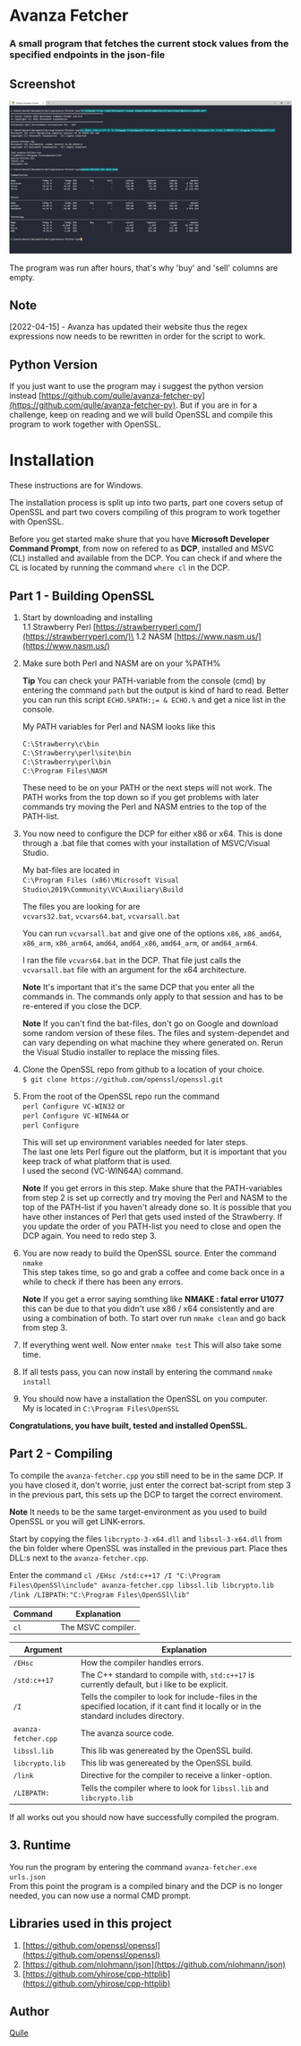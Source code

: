 # Avanza Fetcher
### A small program that fetches the current stock values from the specified endpoints in the json-file

## Screenshot
![Screenshot of the program](images/result.png?raw=true "Screenshot of the program")

The program was run after hours, that's why 'buy' and 'sell' columns are empty.

## Note
[2022-04-15] - Avanza has updated their website thus the regex expressions now needs to be rewritten in order for the script to work.

## Python Version
If you just want to use the program may i suggest the python version instead [https://github.com/qulle/avanza-fetcher-py](https://github.com/qulle/avanza-fetcher-py). But if you are in for a challenge, keep on reading and we will build OpenSSL and compile this program to work together with OpenSSL.

# Installation
These instructions are for Windows.

The installation process is split up into two parts, part one covers setup of OpenSSL and part two covers compiling of this program to work together with OpenSSL.

Before you get started make shure that you have **Microsoft Developer Command Prompt**, from now on refered to as **DCP**, installed and MSVC (CL) installed and available from the DCP. You can check if and where the CL is located by running the command `where cl` in the DCP.

## Part 1 - Building OpenSSL
1. Start by downloading and installing\
    1.1 Strawberry Perl [https://strawberryperl.com/](https://strawberryperl.com/)\
    1.2 NASM [https://www.nasm.us/](https://www.nasm.us/)

2. Make sure both Perl and NASM are on your %PATH%

    **Tip** You can check your PATH-variable from the console (cmd) by entering the command `path` but the output is kind of hard to read. Better you can run this script `ECHO.%PATH:;= & ECHO.%` and get a nice list in the console. 
    
    My PATH variables for Perl and NASM looks like this
    ```
    C:\Strawberry\c\bin
    C:\Strawberry\perl\site\bin
    C:\Strawberry\perl\bin
    C:\Program Files\NASM
    ```
    These need to be on your PATH or the next steps will not work. The PATH works from the top down so if you get problems with later commands try moving the Perl and NASM entries to the top of the PATH-list.

3. You now need to configure the DCP for either x86 or x64. This is done through a .bat file that comes with your installation of MSVC/Visual Studio.

    My bat-files are located in\
    `C:\Program Files (x86)\Microsoft Visual Studio\2019\Community\VC\Auxiliary\Build`

    The files you are looking for are\
    `vcvars32.bat`, `vcvars64.bat`, `vcvarsall.bat`
    
    You can run `vcvarsall.bat` and give one of the options `x86`, `x86_amd64`, `x86_arm`, `x86_arm64`, `amd64`, `amd64_x86`, `amd64_arm`, or `amd64_arm64`.
    
    I ran the file `vcvars64.bat` in the DCP. That file just calls the `vcvarsall.bat` file with an argument for the x64 architecture.

    **Note** It's important that it's the same DCP that you enter all the commands in. The commands only apply to that session and has to be re-entered if you close the DCP.
    
    **Note** If you can't find the bat-files, don't go on Google and download some random version of these files. The files and system-dependet and can vary depending on what machine they where generated on. Rerun the Visual Studio installer to replace the missing files.

4. Clone the OpenSSL repo from github to a location of your choice.\
    `$ git clone https://github.com/openssl/openssl.git`

5. From the root of the OpenSSL repo run the command\
    `perl Configure VC-WIN32`  or\
    `perl Configure VC-WIN64A` or\
    `perl Configure`

    This will set up environment variables needed for later steps.\
    The last one lets Perl figure out the platform, but it is important that you keep track of what platform that is used.\
    I used the second (VC-WIN64A) command.

    **Note** If you get errors in this step. Make shure that the PATH-variables from step 2 is set up correctly and try moving the Perl and NASM to the top of the PATH-list if you haven't already done so. It is possible that you have other instances of Perl that gets used insted of the Strawberry. If you update the order of you PATH-list you need to close and open the DCP again. You need to redo step 3.

6. You are now ready to build the OpenSSL source. Enter the command `nmake`\
    This step takes time, so go and grab a coffee and come back once in a while to check if there has been any errors.
    
    **Note** If you get a error saying somthing like **NMAKE : fatal error U1077** this can be due to that you didn't use x86 / x64 consistently and are using a combination of both. To start over run `nmake clean` and go back from step 3.

7. If everything went well. Now enter `nmake test` This will also take some time.

8. If all tests pass, you can now install by entering the command  `nmake install`

9. You should now have a installation the OpenSSL on you computer.\
    My is located in `C:\Program Files\OpenSSL`

**Congratulations, you have built, tested and installed OpenSSL.**

## Part 2 - Compiling 
To compile the `avanza-fetcher.cpp` you still need to be in the same DCP. If you have closed it, don't worrie, just enter the correct bat-script from step 3 in the previous part, this sets up the DCP to target the correct enviroment.

**Note** It needs to be the same target-environment as you used to build OpenSSL or you will get LINK-errors.

Start by copying the files `libcrypto-3-x64.dll` and `libssl-3-x64.dll` from the bin folder where OpenSSL was installed in the previous part. Place thes DLL:s next to the `avanza-fetcher.cpp`.

Enter the command `cl /EHsc /std:c++17 /I "C:\Program Files\OpenSSl\include" avanza-fetcher.cpp libssl.lib libcrypto.lib /link /LIBPATH:"C:\Program Files\OpenSSl\lib"`
 
| Command       | Explanation   |
| ------------- | ------------- |
| `cl`          | The MSVC compiler. |

| Argument      | Explanation   |
| ------------- | ------------- |
| `/EHsc`       | How the compiler handles errors. |
| `/std:c++17`  | The C++ standard to compile with, `std:c++17` is currently default, but i like to be explicit. |
| `/I`          | Tells the compiler to look for include-files in the specified location, if it cant find it locally or in the standard includes directory. |
| `avanza-fetcher.cpp` | The avanza source code. |
| `libssl.lib`    | This lib was genereated by the OpenSSL build. |
| `libcrypto.lib` | This lib was genereated by the OpenSSL build. |
| `/link`         | Directive for the compiler to receive a linker-option. |
| `/LIBPATH:`     | Tells the compiler where to look for `libssl.lib` and `libcrypto.lib` |

If all works out you should now have successfully compiled the program.
 
## 3. Runtime
You run the program by entering the command `avanza-fetcher.exe urls.json`\
From this point the program is a compiled binary and the DCP is no longer needed, you can now use a normal CMD prompt.

## Libraries used in this project
1. [https://github.com/openssl/openssl](https://github.com/openssl/openssl) 
2. [https://github.com/nlohmann/json](https://github.com/nlohmann/json)
3. [https://github.com/yhirose/cpp-httplib](https://github.com/yhirose/cpp-httplib)

## Author
[Qulle](https://github.com/qulle/)